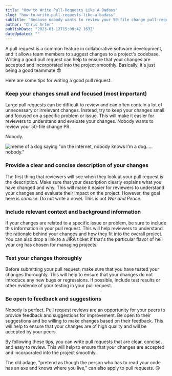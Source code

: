 ```yaml
---
title: "How to Write Pull-Requests Like A Badass"
slug: "how-to-write-pull-requests-like-a-badass"
subtitle: "Because nobody wants to review your 50-file change pull-request. Nobody."
author: "Chris Arter"
publishDate: "2023-01-12T15:00:42.163Z"
dateUpdated: ""
---
```


A pull request is a common feature in collaborative software development, and it allows team members to suggest changes to a project's codebase. Writing a good pull request can help to ensure that your changes are accepted and incorporated into the project smoothly. Basically, it's just being a good teammate 😎

Here are some tips for writing a good pull request:

### Keep your changes small and focused (most important)

Large pull requests can be difficult to review and can often contain a lot of unnecessary or irrelevant changes. Instead, try to keep your changes small and focused on a specific problem or issue. This will make it easier for reviewers to understand and evaluate your changes. Nobody wants to review your 50-file change PR.

Nobody.

![meme of a dog saying "on the internet, nobody knows I'm a dog..... nobody."](/images/1737473617710-bd5b8f30-88f5-435b-89df-4edc797da63d.jpeg)

### Provide a clear and concise description of your changes

The first thing that reviewers will see when they look at your pull request is the description. Make sure that your description clearly explains what you have changed and why. This will make it easier for reviewers to understand your changes and evaluate their impact on the project. However, the goal here is _concise_. Do not write a novel. This is not _War and Peace_.

### Include relevant context and background information

If your changes are related to a specific issue or problem, be sure to include this information in your pull request. This will help reviewers to understand the rationale behind your changes and how they fit into the overall project. You can also drop a link to a JIRA ticket if that's the particular flavor of hell your org has chosen for managing projects.

### Test your changes thoroughly

Before submitting your pull request, make sure that you have tested your changes thoroughly. This will help to ensure that your changes do not introduce any new bugs or regressions. If possible, include test results or other evidence of your testing in your pull request.

### Be open to feedback and suggestions

Nobody is perfect. Pull request reviews are an opportunity for your peers to provide feedback and suggestions for improvement. Be open to their suggestions and be willing to make changes based on their feedback. This will help to ensure that your changes are of high quality and will be accepted by your peers.

By following these tips, you can write pull requests that are clear, concise, and easy to review. This will help to ensure that your changes are accepted and incorporated into the project smoothly.

The old adage, "pretend as though the person who has to read your code has an axe and knows where you live," can also apply to pull requests. 🙃